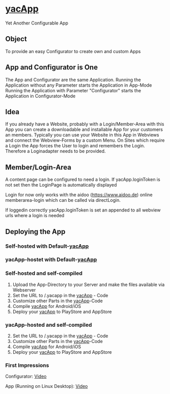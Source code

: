 # [yacApp]
Yet Another Configurable App

## Object
To provide an easy Configurator to create own and custom Apps

## App and Configurator is One
The App and Configurator are the same Application.
Running the Application without any Parameter starts the Application in App-Mode
Running the Application with Parameter "Configurator" starts the Application in Configurator-Mode

## Idea
If you already have a Website, probably with a Login/Member-Area with this App you can create a downloadable and installable App for your customers an members.
Typically you can use your Website in this App in Webviews and connect the Webview-Forms by a custom Menu.
On Sites which require a Login the App forces the User to login and remembers the Login. Therefore a Loginadapter needs to be provided.

## Member/Login-Area
A content page can be configured to need a login.
If yacApp.loginToken is not set then the LoginPage is automatically displayed

Login for now only works with the aidoo (https://www.aidoo.de) online memberarea-login which can be called via directLogin.

If loggedin correctly yacApp.loginToken is set an appended to all webview urls where a login is needed


## Deploying the App

### Self-hosted with Default-[yacApp]

### yacApp-hostet with Default-[yacApp]

### Self-hosted and self-compiled

1. Upload the App-Directory to your Server and make the files available via Webserver
2. Set the URL to <your-server>/<your-project-file>.yacapp in the [yacApp] - Code
3. Customize other Parts in the [yacApp]-Code
4. Compile [yacApp] for Android/iOS
5. Deploy your [yacApp] to PlayStore and AppStore

### yacApp-hosted and self-compiled

2. Set the URL to <yacApp-server>/<your-project-file>.yacapp in the [yacApp] - Code
3. Customize other Parts in the [yacApp]-Code
4. Compile [yacApp] for Android/iOS
5. Deploy your [yacApp] to PlayStore and AppStore

### First Impressions

Configurator: [Video](https://www.jw78.de/yacAppConfigurator.mp4)

App (Running on Linux Desktop): [Video](https://www.jw78.de/yacApp-Desktop.mp4)

[yacApp]: https://github.com/jw23578/yacapp#readme "yacApp"
